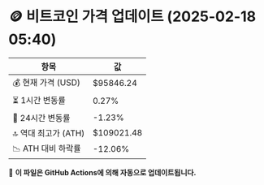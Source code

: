 # 🪙 비트코인 가격 업데이트 (2025-02-18 05:40)

| 항목                | 값 |
|--------------------|----------------|
| 💰 현재 가격 (USD) | $95846.24 |
| ⏳ 1시간 변동률    | 0.27% |
| 📆 24시간 변동률   | -1.23% |
| 🔝 역대 최고가 (ATH) | $109021.48 |
| 📉 ATH 대비 하락률 | -12.06% |

🔄 **이 파일은 GitHub Actions에 의해 자동으로 업데이트됩니다.**

